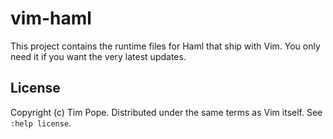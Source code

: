 # vim-haml

This project contains the runtime files for Haml that ship
with Vim.  You only need it if you want the very latest updates.

## License

Copyright (c) Tim Pope.  Distributed under the same terms as Vim itself.
See `:help license`.
